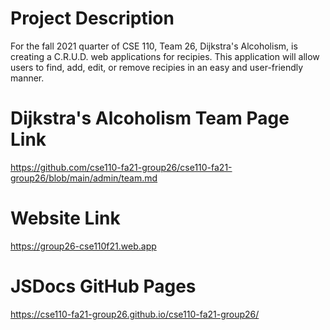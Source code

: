 # Project Description
For the fall 2021 quarter of CSE 110, Team 26, Dijkstra's Alcoholism, is creating a C.R.U.D. web applications for recipies. This application will allow users to find, add, edit, or remove recipies in an easy and user-friendly manner.

# Dijkstra's Alcoholism Team Page Link
https://github.com/cse110-fa21-group26/cse110-fa21-group26/blob/main/admin/team.md

# Website Link
https://group26-cse110f21.web.app

# JSDocs GitHub Pages
https://cse110-fa21-group26.github.io/cse110-fa21-group26/